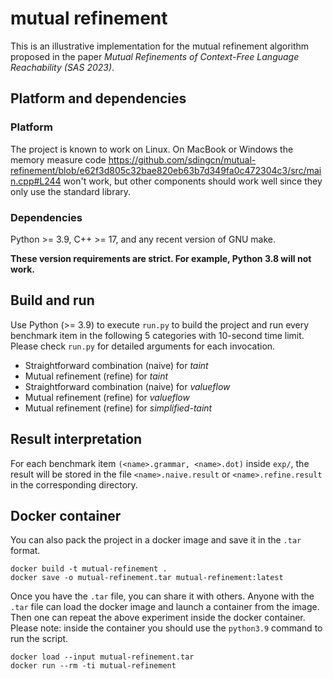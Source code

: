 # mutual refinement

This is an illustrative implementation for the mutual refinement algorithm
proposed in the paper _Mutual Refinements of Context-Free Language Reachability (SAS 2023)_.

## Platform and dependencies

### Platform

The project is known to work on Linux. On MacBook or Windows the memory measure code
https://github.com/sdingcn/mutual-refinement/blob/e62f3d805c32bae820eb63b7d349fa0c472304c3/src/main.cpp#L244
won't work, but other components should work well since they only use the standard library.

### Dependencies

Python >= 3.9, C++ >= 17, and any recent version of GNU make.

**These version requirements are strict. For example, Python 3.8 will not work.**

## Build and run

Use Python (>= 3.9) to execute `run.py` to build the project and run every benchmark item
in the following 5 categories with 10-second time limit.
Please check `run.py` for detailed arguments for each invocation.

+ Straightforward combination (naive) for _taint_
+ Mutual refinement (refine) for _taint_
+ Straightforward combination (naive) for _valueflow_
+ Mutual refinement (refine) for _valueflow_
+ Mutual refinement (refine) for _simplified-taint_

## Result interpretation

For each benchmark item `(<name>.grammar, <name>.dot)` inside `exp/`,
the result will be stored in the file `<name>.naive.result` or `<name>.refine.result`
in the corresponding directory.

## Docker container

You can also pack the project in a docker image and save it in the `.tar` format.

```
docker build -t mutual-refinement .
docker save -o mutual-refinement.tar mutual-refinement:latest
```

Once you have the `.tar` file, you can share it with others.
Anyone with the `.tar` file can load the docker image
and launch a container from the image.
Then one can repeat the above experiment inside the docker container.
Please note: inside the container you should use the `python3.9` command to run the script.

```
docker load --input mutual-refinement.tar
docker run --rm -ti mutual-refinement
```

